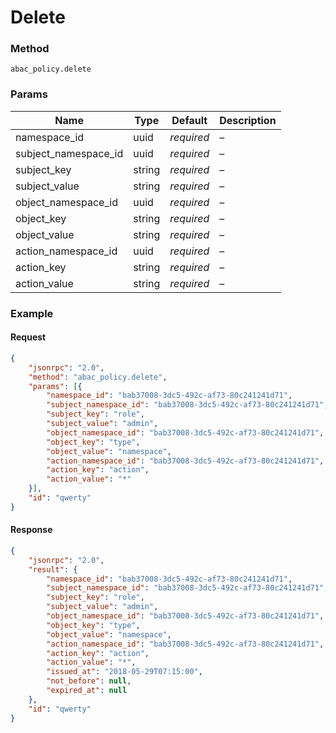 # Delete

### Method

```
abac_policy.delete
```

### Params

Name                 | Type      | Default    | Description
-------------------- | --------- | ---------- | -----------
namespace_id         | uuid      | _required_ | –
subject_namespace_id | uuid      | _required_ | –
subject_key          | string    | _required_ | –
subject_value        | string    | _required_ | –
object_namespace_id  | uuid      | _required_ | –
object_key           | string    | _required_ | –
object_value         | string    | _required_ | –
action_namespace_id  | uuid      | _required_ | –
action_key           | string    | _required_ | –
action_value         | string    | _required_ | –

### Example

#### Request

```json
{
    "jsonrpc": "2.0",
    "method": "abac_policy.delete",
    "params": [{
        "namespace_id": "bab37008-3dc5-492c-af73-80c241241d71",
        "subject_namespace_id": "bab37008-3dc5-492c-af73-80c241241d71",
        "subject_key": "role",
        "subject_value": "admin",
        "object_namespace_id": "bab37008-3dc5-492c-af73-80c241241d71",
        "object_key": "type",
        "object_value": "namespace",
        "action_namespace_id": "bab37008-3dc5-492c-af73-80c241241d71",
        "action_key": "action",
        "action_value": "*"
    }],
    "id": "qwerty"
}
```

#### Response

```json
{
    "jsonrpc": "2.0",
    "result": {
        "namespace_id": "bab37008-3dc5-492c-af73-80c241241d71",
        "subject_namespace_id": "bab37008-3dc5-492c-af73-80c241241d71",
        "subject_key": "role",
        "subject_value": "admin",
        "object_namespace_id": "bab37008-3dc5-492c-af73-80c241241d71",
        "object_key": "type",
        "object_value": "namespace",
        "action_namespace_id": "bab37008-3dc5-492c-af73-80c241241d71",
        "action_key": "action",
        "action_value": "*",
        "issued_at": "2018-05-29T07:15:00",
        "not_before": null,
        "expired_at": null
    },
    "id": "qwerty"
}
```
